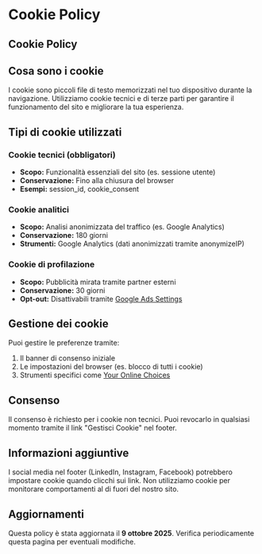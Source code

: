 # Cookie Policy

<section className="py-20 bg-gradient-to-br from-blue-50 to-white dark:from-slate-900 dark:to-slate-800">
  <div className="container mx-auto px-4">
    <div className="prose prose-blue dark:prose-invert max-w-none">
      <h1>Cookie Policy</h1>
      <h2>Cosa sono i cookie</h2>
      <p>I cookie sono piccoli file di testo memorizzati nel tuo dispositivo durante la navigazione. Utilizziamo cookie tecnici e di terze parti per garantire il funzionamento del sito e migliorare la tua esperienza.</p>
      <h2>Tipi di cookie utilizzati</h2>
      <h3>Cookie tecnici (obbligatori)</h3>
      <ul>
        <li><strong>Scopo:</strong> Funzionalità essenziali del sito (es. sessione utente)</li>
        <li><strong>Conservazione:</strong> Fino alla chiusura del browser</li>
        <li><strong>Esempi:</strong> session_id, cookie_consent</li>
      </ul>
      <h3>Cookie analitici</h3>
      <ul>
        <li><strong>Scopo:</strong> Analisi anonimizzata del traffico (es. Google Analytics)</li>
        <li><strong>Conservazione:</strong> 180 giorni</li>
        <li><strong>Strumenti:</strong> Google Analytics (dati anonimizzati tramite anonymizeIP)</li>
      </ul>
      <h3>Cookie di profilazione</h3>
      <ul>
        <li><strong>Scopo:</strong> Pubblicità mirata tramite partner esterni</li>
        <li><strong>Conservazione:</strong> 30 giorni</li>
        <li><strong>Opt-out:</strong> Disattivabili tramite <a href="https://adssettings.google.com">Google Ads Settings</a></li>
      </ul>
      <h2>Gestione dei cookie</h2>
      <p>Puoi gestire le preferenze tramite:</p>
      <ol>
        <li>Il banner di consenso iniziale</li>
        <li>Le impostazioni del browser (es. blocco di tutti i cookie)</li>
        <li>Strumenti specifici come <a href="https://www.youronlinechoices.com/it/">Your Online Choices</a></li>
      </ol>
      <h2>Consenso</h2>
      <p>Il consenso è richiesto per i cookie non tecnici. Puoi revocarlo in qualsiasi momento tramite il link "Gestisci Cookie" nel footer.</p>
      <h2>Informazioni aggiuntive</h2>
      <p>I social media nel footer (LinkedIn, Instagram, Facebook) potrebbero impostare cookie quando clicchi sui link. Non utilizziamo cookie per monitorare comportamenti al di fuori del nostro sito.</p>
      <h2>Aggiornamenti</h2>
      <p>Questa policy è stata aggiornata il <strong>9 ottobre 2025</strong>. Verifica periodicamente questa pagina per eventuali modifiche.</p>
    </div>
  </div>
</section>